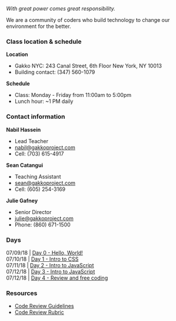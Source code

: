 
*With great power comes great responsibility.*

We are a community of coders who build technology to change our environment for the better.

### Class location & schedule

**Location** 

* Gakko NYC: 243 Canal Street, 6th Floor New York, NY 10013
* Building contact: (347) 560-1079

**Schedule**

* Class: Monday - Friday from 11:00am to 5:00pm
* Lunch hour: ~1 PM daily

### Contact information

**Nabil Hassein**

* Lead Teacher 
* nabil@gakkoproject.com 
* Cell: (703) 615-4917

**Sean Catangui**

* Teaching Assistant 
* sean@gakkoproject.com 
* Cell: (605) 254-3169

**Julie Gafney**

* Senior Director
* julie@gakkoproject.com
* Phone: (860) 671-1500

### Days

07/09/18 | [Day 0 - Hello, World!](http://github.com/code-forward/day-0)  
07/10/18 | [Day 1 - Intro to CSS](http://github.com/code-forward/day-1)  
07/11/18 | [Day 2 - Intro to JavaScript](http://github.com/code-forward/day-2)  
07/12/18 | [Day 3 - Intro to JavaScript](http://github.com/code-forward/day-3)  
07/12/18 | [Day 4 - Review and free coding](http://github.com/code-forward/day-4)  
### Resources

* [Code Review Guidelines](code-review-guidelines.md)
* [Code Review Rubric](code-review-rubric.md)
